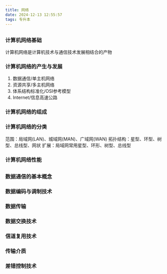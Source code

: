 ```yaml
---
title: 网络
date: 2024-12-13 12:55:57
tags: 专升本
---
```

## 
### 计算机网络基础
计算机网络是计算机技术与通信技术发展相结合的产物
### 计算机网络的产生与发展
1. 数据通信/单主机网络
2. 资源共享/多主机网络
3. 体系结构标准化/OSI参考模型
4. Internet/信息高速公路
### 计算机网络的组成
### 计算机网络的分类
范围：局域网(LAN)、城域网(MAN)、广域网(WAN)
拓扑结构：星型、环型、树型、总线型、网状
扩展：局域网常用星型、环形、树型、总线型
### 计算机网络性能
## 
### 数据通信的基本概念
### 数据编码与调制技术
### 数据传输
### 数据交换技术
### 信道复用技术
### 传输介质
### 差错控制技术